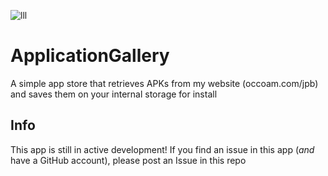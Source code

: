 ![lll](https://user-images.githubusercontent.com/100033309/154809540-3cee4222-4b8f-4aa6-b48b-f17e1dd2f936.jpg)

# ApplicationGallery
A simple app store that retrieves APKs from my website (occoam.com/jpb) and saves them on your internal storage for install
## Info
This app is still in active development!
If you find an issue in this app (*and* have a GitHub account), please post an Issue in this repo
